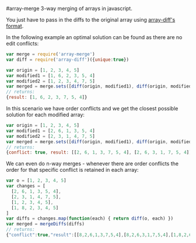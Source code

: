 #array-merge
3-way merging of arrays in javascript.

You just have to pass in the diffs to the original array using [array-diff's format](https://github.com/mirkok/array-diff).

In the following example an optimal solution can be found as there are no edit conflicts:

``` js
var merge = require('array-merge')
var diff = require('array-diff')({unique:true})

var origin = [1, 2, 3, 4, 5]
var modified1 = [1, 6, 2, 3, 5, 4]
var modified2 = [1, 2, 3, 4, 7, 5]
var merged = merge.sets([diff(origin, modified1), diff(origin, modified2)])
// returns:
{result: [1, 6, 2, 3, 7, 5, 4]}
```

In this scenario we have order conflicts and we get the closest possible solution for each modified array:

``` js
var origin = [1, 2, 3, 4, 5]
var modified1 = [2, 6, 1, 3, 5, 4]
var modified2 = [2, 3, 1, 4, 7, 5]
var merged = merge.sets([diff(origin, modified1), diff(origin, modified2)])
// returns:
{conflict: true, result: [[2, 6, 1, 3, 7, 5, 4], [2, 6, 3, 1, 7, 5, 4]]}
```

We can even do n-way merges - whenever there are order conflicts the order for that specific conflict is retained in each array:

``` js
var o = [1, 2, 3, 4, 5]
var changes = [
  [2, 6, 1, 3, 5, 4],
  [2, 3, 1, 4, 7, 5],
  [1, 2, 3, 4, 5],
  [1, 8, 2, 3, 4, 5]
]
var diffs = changes.map(function(each) { return diff(o, each) })
var merged = mergeDiffs(diffs)
// returns:
{"conflict":true,"result":[[8,2,6,1,3,7,5,4],[8,2,6,3,1,7,5,4],[1,8,2,6,3,7,5,4],[1,8,2,6,3,7,5,4]]}
